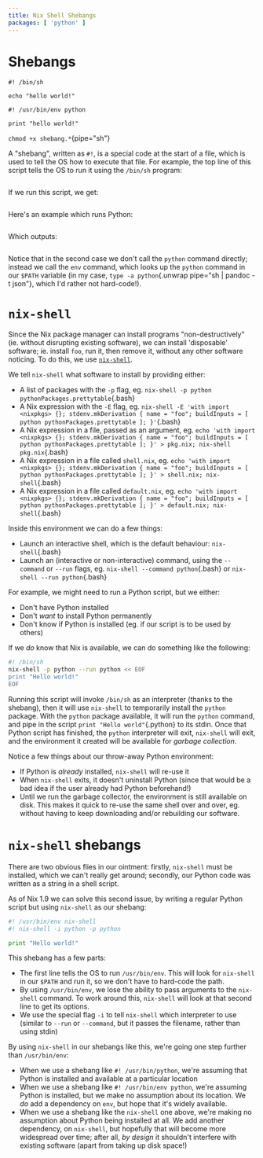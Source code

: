 ```yaml
---
title: Nix Shell Shebangs
packages: [ 'python' ]
---
```


# Shebangs #

```{pipe="cat > shebang.sh"}
#! /bin/sh

echo "hello world!"
```

```{pipe="cat > shebang.py"}
#! /usr/bin/env python

print "hello world!"
```

`chmod +x shebang.*`{pipe="sh"}

A "shebang", written as `#!`, is a special code at the start of a file, which is used to tell the OS how to execute that file. For example, the top line of this script tells the OS to run it using the `/bin/sh` program:

```{.bash pipe="cat shebang.sh"}
```

If we run this script, we get:

```{pipe="./shebang.sh"}
```

Here's an example which runs Python:

```{.python pipe="cat shebang.py"}
```

Which outputs:

```{pipe="./shebang.py"}
```

Notice that in the second case we don't call the `python` command directly; instead we call the `env` command, which looks up the `python` command in our `$PATH` variable (in my case, `type -a python`{.unwrap pipe="sh | pandoc -t json"}, which I'd rather not hard-code!).

# `nix-shell` #

Since the Nix package manager can install programs "non-destructively" (ie. without disrupting existing software), we can install 'disposable' software; ie. install `foo`, run it, then remove it, without any other software noticing. To do this, we use [`nix-shell`](http://nixos.org/nix/manual/#sec-nix-shell).

We tell `nix-shell` what software to install by providing either:

 - A list of packages with the `-p` flag, eg. `nix-shell -p python pythonPackages.prettytable`{.bash}
 - A Nix expression with the `-E` flag, eg. `nix-shell -E 'with import <nixpkgs> {}; stdenv.mkDerivation { name = "foo"; buildInputs = [ python pythonPackages.prettytable ]; }'`{.bash}
 - A Nix expression in a file, passed as an argument, eg. `echo 'with import <nixpkgs> {}; stdenv.mkDerivation { name = "foo"; buildInputs = [ python pythonPackages.prettytable ]; }' > pkg.nix; nix-shell pkg.nix`{.bash}
 - A Nix expression in a file called `shell.nix`, eg. `echo 'with import <nixpkgs> {}; stdenv.mkDerivation { name = "foo"; buildInputs = [ python pythonPackages.prettytable ]; }' > shell.nix; nix-shell`{.bash}
 - A Nix expression in a file called `default.nix`, eg. `echo 'with import <nixpkgs> {}; stdenv.mkDerivation { name = "foo"; buildInputs = [ python pythonPackages.prettytable ]; }' > default.nix; nix-shell`{.bash}

Inside this environment we can do a few things:

 - Launch an interactive shell, which is the default behaviour: `nix-shell`{.bash}
 - Launch an (interactive or non-interactive) command, using the `--command` or `--run` flags, eg. `nix-shell --command python`{.bash} or `nix-shell --run python`{.bash}

For example, we might need to run a Python script, but we either:

 - Don't have Python installed
 - Don't *want* to install Python permanently
 - Don't know if Python is installed (eg. if our script is to be used by others)

If we *do* know that Nix is available, we can do something like the following:

```bash
#! /bin/sh
nix-shell -p python --run python << EOF
print "Hello world!"
EOF
```

Running this script will invoke `/bin/sh` as an interpreter (thanks to the shebang), then it will use `nix-shell` to temporarily install the `python` package. With the `python` package available, it will run the `python` command, and pipe in the script `print "Hello world"`{.python} to its stdin. Once that Python script has finished, the `python` interpreter will exit, `nix-shell` will exit, and the environment it created will be available for *garbage collection*.

Notice a few things about our throw-away Python environment:

 - If Python is *already* installed, `nix-shell` will re-use it
 - When `nix-shell` exits, it doesn't uninstall Python (since that would be a bad idea if the user already had Python beforehand!)
 - Until we run the garbage collector, the environment is still available on disk. This makes it quick to re-use the same shell over and over, eg. without having to keep downloading and/or rebuilding our software.

# `nix-shell` shebangs #

There are two obvious flies in our ointment: firstly, `nix-shell` must be installed, which we can't really get around; secondly, our Python code was written as a string in a shell script.

As of Nix 1.9 we can solve this second issue, by writing a regular Python script but using `nix-shell` as our shebang:

```python
#! /usr/bin/env nix-shell
#! nix-shell -i python -p python

print "Hello world!"
```

This shebang has a few parts:

 - The first line tells the OS to run `/usr/bin/env`. This will look for `nix-shell` in our `$PATH` and run it, so we don't have to hard-code the path.
 - By using `/usr/bin/env`, we lose the ability to pass arguments to the `nix-shell` command. To work around this, `nix-shell` will look at that second line to get its options.
 - We use the special flag `-i` to tell `nix-shell` which interpreter to use (similar to `--run` or `--command`, but it passes the filename, rather than using stdin)

By using `nix-shell` in our shebangs like this, we're going one step further than `/usr/bin/env`:

 - When we use a shebang like `#! /usr/bin/python`, we're assuming that Python is installed and available at a particular location
 - When we use a shebang like `#! /usr/bin/env python`, we're assuming Python is installed, but we make no assumption about its location. We *do* add a dependency on `env`, but hope that it's widely available.
 - When we use a shebang like the `nix-shell` one above, we're making no assumption about Python being installed at all. We add another dependency, on `nix-shell`, but hopefully that will become more widespread over time; after all, *by design* it shouldn't interfere with existing software (apart from taking up disk space!)
